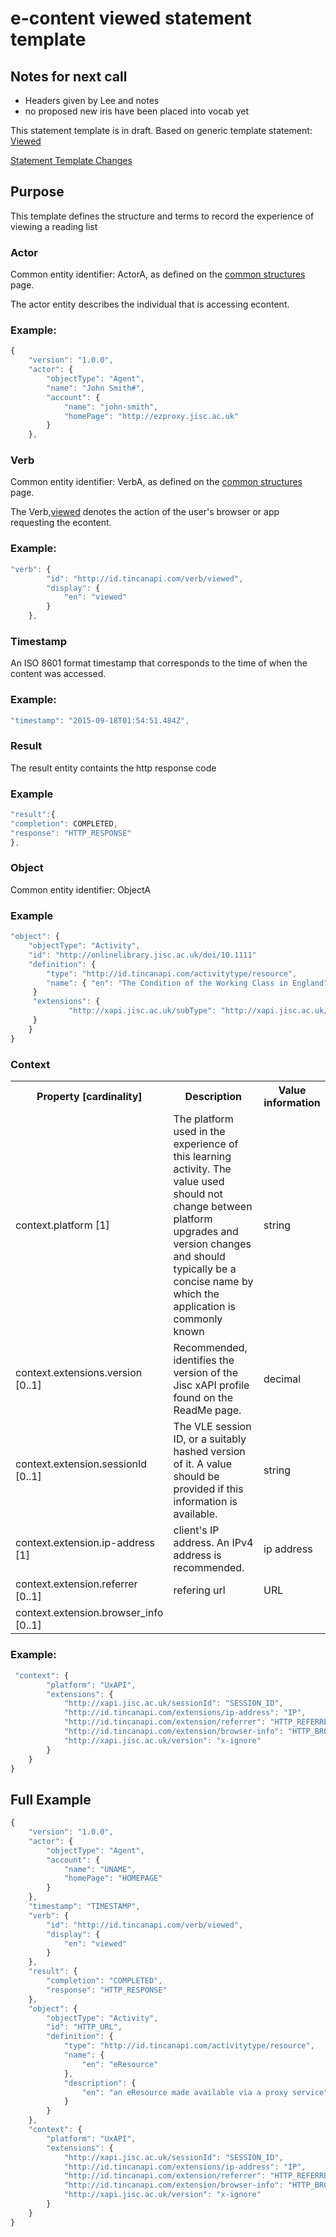 # e-content viewed statement template

## Notes for next call

- Headers given by Lee and notes
- no proposed new iris have been placed into vocab yet

This statement template is in draft. 
Based on generic template statement: [Viewed](/generic/view.md)

[Statement Template Changes](/version_changes.md#econtent)

## Purpose
This template defines the structure and terms to record the experience of viewing a reading list

### Actor
Common entity identifier:  ActorA, as defined on the [common structures](/common_structures.md#actora) page.

The actor entity describes the individual that is accessing econtent.

### Example:

``` Javascript
{
    "version": "1.0.0",
    "actor": {
        "objectType": "Agent",
        "name": "John Smith#",
        "account": {
            "name": "john-smith",
            "homePage": "http://ezproxy.jisc.ac.uk"
        }
    },
```

### Verb
Common entity identifier: VerbA, as defined on the [common structures](/common_structures.md#verba) page.

The Verb,[viewed](/vocabulary.md#verbs) denotes the action of the user's browser or app requesting the econtent.

### Example:

``` javascript
"verb": {
        "id": "http://id.tincanapi.com/verb/viewed",
        "display": {
            "en": "viewed"
        }
    },
```


### Timestamp
An ISO 8601 format timestamp that corresponds to the time of when the content was accessed.

### Example:

``` javascript
"timestamp": "2015-09-18T01:54:51.484Z",
```

### Result
The result entity containts the http response code


### Example

``` javascript
"result":{
"completion": COMPLETED,
"response": "HTTP_RESPONSE"
},
``` 

### Object
Common entity identifier: ObjectA

### Example

``` javascript
"object": {
	"objectType": "Activity",
	"id": "http://onlinelibrary.jisc.ac.uk/doi/10.1111"   	 	
	"definition": {
		"type": "http://id.tincanapi.com/activitytype/resource",			
		"name": { "en": "The Condition of the Working Class in England" },			   
	 }
	 "extensions": {
     		 "http://xapi.jisc.ac.uk/subType": "http://xapi.jisc.ac.uk/externalURL"
	 }
    }
}
```





### Context

<table>
	<tr><th>Property [cardinality]</th><th>Description</th><th>Value information</</th></tr>
	<tr>
		<td>context.platform [1]</td>
		<td>The platform used in the experience of this learning activity. The value used should not change between platform upgrades and version changes and should typically be a concise name by which the application is commonly known</td>
		<td>string</td>
	</tr>	
	<tr>
		<td>context.extensions.version [0..1]</td>
		<td>Recommended, identifies the version of the Jisc xAPI profile found on the ReadMe page. <br/></td>
		<td>decimal</td>
	</tr>
	<tr>
		<td>context.extension.sessionId [0..1]</td>
		<td>The VLE session ID, or a suitably hashed version of it. A value should be provided if this information is available.</td>
		<td>string</td>
	<tr> 
		<td>context.extension.ip-address [1]</td>
		<td>client's IP address. An IPv4 address is recommended.</td>
		<td>ip address</td>
	<tr> 
		<td>context.extension.referrer [0..1]</td>
		<td>refering url</td>
		<td>URL</td>
	<tr> 
	<tr> 
		<td>context.extension.browser_info [0..1]</td>
		<td></td>
		<td></td>
	<tr> 
</table>

### Example:

``` javascript
 "context": {
		"platform": "UxAPI",
		"extensions": {
			"http://xapi.jisc.ac.uk/sessionId": "SESSION_ID",
			"http://id.tincanapi.com/extensions/ip-address": "IP",
			"http://id.tincanapi.com/extension/referrer": "HTTP_REFERRER",
			"http://id.tincanapi.com/extension/browser-info": "HTTP_BROWSER_INFO",
			"http://xapi.jisc.ac.uk/version": "x-ignore"
		}
	}
}
```


## Full Example
``` javascript
{
	"version": "1.0.0",
	"actor": {
		"objectType": "Agent",
		"account": {
			"name": "UNAME",
			"homePage": "HOMEPAGE"
		}
	},
	"timestamp": "TIMESTAMP",
	"verb": {
		"id": "http://id.tincanapi.com/verb/viewed",
		"display": {
			"en": "viewed"
		}
	},
	"result": {
		"completion": "COMPLETED",
		"response": "HTTP_RESPONSE"
	},
	"object": {
		"objectType": "Activity",
		"id": "HTTP_URL",
		"definition": {
			"type": "http://id.tincanapi.com/activitytype/resource",
			"name": {
				"en": "eResource"
			},
			"description": {
				"en": "an eResource made available via a proxy service"
			}
		}
	},	
	"context": {
		"platform": "UxAPI",
		"extensions": {
			"http://xapi.jisc.ac.uk/sessionId": "SESSION_ID",
			"http://id.tincanapi.com/extensions/ip-address": "IP",
			"http://id.tincanapi.com/extension/referrer": "HTTP_REFERRER",
			"http://id.tincanapi.com/extension/browser-info": "HTTP_BROWSER_INFO",
			"http://xapi.jisc.ac.uk/version": "x-ignore"
		}
	}
}
```
